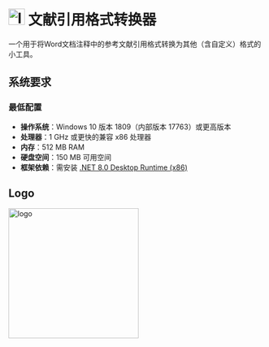 # <img width="32" height="32" alt="logo" src="https://github.com/user-attachments/assets/f9a1a9dd-fac8-4f36-ba4e-8744ee40ce76" /> 文献引用格式转换器
一个用于将Word文档注释中的参考文献引用格式转换为其他（含自定义）格式的小工具。

## 系统要求
### 最低配置
- **操作系统**：Windows 10 版本 1809（内部版本 17763）或更高版本
- **处理器**：1 GHz 或更快的兼容 x86 处理器
- **内存**：512 MB RAM
- **硬盘空间**：150 MB 可用空间
- **框架依赖**：需安装 [.NET 8.0 Desktop Runtime (x86)](https://dotnet.microsoft.com/download/dotnet/8.0)

## Logo
<img width="256" height="256" alt="logo" src="https://github.com/user-attachments/assets/f9a1a9dd-fac8-4f36-ba4e-8744ee40ce76" />

